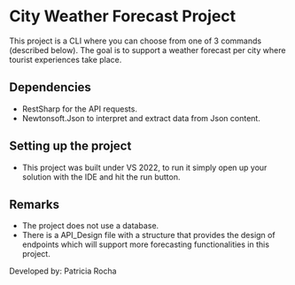﻿# City Weather Forecast Project
This project is a CLI where you can choose from one of 3 commands (described below). 
The goal is to support a weather forecast per city where tourist experiences take place.

## Dependencies
- RestSharp for the API requests.
- Newtonsoft.Json to interpret and extract data from Json content.

## Setting up the project
- This project was built under VS 2022, to run it simply open up your solution with the IDE and hit the run button.

## Remarks
- The project does not use a database.
- There is a API_Design file with a structure that provides the design of endpoints which will support more forecasting functionalities in this project.


Developed by: Patricia Rocha
